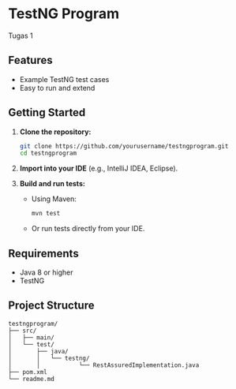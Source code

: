 # TestNG Program

Tugas 1

## Features

- Example TestNG test cases
- Easy to run and extend

## Getting Started

1. **Clone the repository:**

   ```sh
   git clone https://github.com/yourusername/testngprogram.git
   cd testngprogram
   ```

2. **Import into your IDE** (e.g., IntelliJ IDEA, Eclipse).

3. **Build and run tests:**
   - Using Maven:
     ```sh
     mvn test
     ```
   - Or run tests directly from your IDE.

## Requirements

- Java 8 or higher
- TestNG

## Project Structure

```
testngprogram/
├── src/
│   ├── main/
│   └── test/
│       ├── java/
│       │   └── testng/
│       │           └── RestAssuredImplementation.java
├── pom.xml
└── readme.md
```
